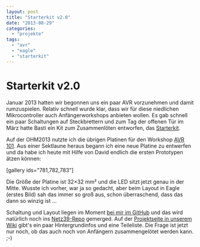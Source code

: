 ```yaml
---
layout: post
title: "Starterkit v2.0"
date: "2013-08-29"
categories: 
  - "projekte"
tags: 
  - "avr"
  - "eagle"
  - "starterkit"
---
```


# Starterkit v2.0

Januar 2013 hatten wir begonnen uns ein paar AVR vorzunehmen und damit rumzuspielen. Relativ schnell wurde klar, dass wir für diese niedlichen Mikrocontroller auch Anfängerworkshops anbieten wollen. Es gab schnell ein paar Schaltungen auf Steckbrettern und zum Tag der offenen Tür im März hatte Basti ein Kit zum Zusammenlöten entworfen, das [Starterkit](http://www.netz39.de/projekte/starterkit/ "Starterkit").

Auf der OHM2013 nutzte ich die übrigen Platinen für den Workshop [AVR 101](https://program.ohm2013.org/event/242.html "AVR 101"). Aus einer Sektlaune heraus begann ich eine neue Platine zu entwerfen und da habe ich heute mit Hilfe von David endlich die ersten Prototypen ätzen können:

[gallery ids="781,782,783"]

Die Größe der Platine ist 32×32 mm² und die LED sitzt jetzt genau in der Mitte. Wusste ich vorher, war ja so gedacht, aber beim Layout in Eagle (erstes Bild) sah das immer so groß aus, schon überraschend, dass das dann so winzig ist …

Schaltung und Layout liegen im Moment [bei mir im GitHub](https://github.com/LeSpocky/netz39-avr_starterkit) und das wird natürlich noch ins [Netz39-Repo](https://github.com/netz39/blinkedings_starterkit) gemerged. Auf der [Projektseite in unserem Wiki](http://www.netz39.de/wiki/projects:2013:avr_starterkit#v2 "Starterkit zum Zusammenlöten") gibt's ein paar Hintergrundinfos und eine Teileliste. Die Frage ist jetzt nur noch, ob das auch noch von Anfängern zusammengelötet werden kann. ;-)
